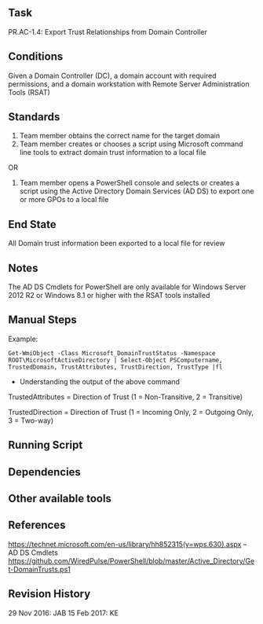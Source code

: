 ## Task

PR.AC-1.4: Export Trust Relationships from Domain Controller
## Conditions

Given a Domain Controller (DC), a domain account with required permissions, and a domain workstation with Remote Server Administration Tools (RSAT)
## Standards

1. Team member obtains the correct name for the target domain
2. Team member creates or chooses a script using Microsoft command line tools to extract domain trust information to a local file

OR

1. Team member opens a PowerShell console and selects or creates a script using the Active Directory Domain Services (AD DS) to export one or more GPOs to a local file

## End State

All Domain trust information been exported to a local file for review

## Notes

The AD DS Cmdlets for PowerShell are only available for Windows Server 2012 R2 or Windows 8.1 or higher with the RSAT tools installed
## Manual Steps

Example:

``` 
Get-WmiObject -Class Microsoft_DomainTrustStatus -Namespace ROOT\MicrosoftActiveDirectory | Select-Object PSComputername, TrustedDomain, TrustAttributes, TrustDirection, TrustType |fl
``` 

- Understanding the output of the above command

TrustedAttributes = Direction of Trust (1 = Non-Transitive, 2 = Transitive)

TrustedDirection = Direction of Trust (1 = Incoming Only, 2 = Outgoing Only, 3 = Two-way)

## Running Script


## Dependencies


## Other available tools


## References

https://technet.microsoft.com/en-us/library/hh852315(v=wps.630).aspx – AD DS Cmdlets
https://github.com/WiredPulse/PowerShell/blob/master/Active_Directory/Get-DomainTrusts.ps1
## Revision History

29 Nov 2016: JAB 15 Feb 2017: KE
